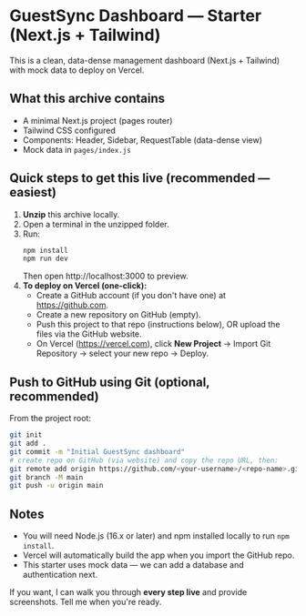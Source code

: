 # GuestSync Dashboard — Starter (Next.js + Tailwind)

This is a clean, data-dense management dashboard (Next.js + Tailwind) with mock data to deploy on Vercel.

## What this archive contains
- A minimal Next.js project (pages router)
- Tailwind CSS configured
- Components: Header, Sidebar, RequestTable (data-dense view)
- Mock data in `pages/index.js`

## Quick steps to get this live (recommended — easiest)
1. **Unzip** this archive locally.
2. Open a terminal in the unzipped folder.
3. Run:
   ```bash
   npm install
   npm run dev
   ```
   Then open http://localhost:3000 to preview.
4. **To deploy on Vercel (one-click):**
   - Create a GitHub account (if you don't have one) at https://github.com.
   - Create a new repository on GitHub (empty).
   - Push this project to that repo (instructions below), OR upload the files via the GitHub website.
   - On Vercel (https://vercel.com), click **New Project** → Import Git Repository → select your new repo → Deploy.

## Push to GitHub using Git (optional, recommended)
From the project root:
```bash
git init
git add .
git commit -m "Initial GuestSync dashboard"
# create repo on GitHub (via website) and copy the repo URL, then:
git remote add origin https://github.com/<your-username>/<repo-name>.git
git branch -M main
git push -u origin main
```

## Notes
- You will need Node.js (16.x or later) and npm installed locally to run `npm install`.
- Vercel will automatically build the app when you import the GitHub repo.
- This starter uses mock data — we can add a database and authentication next.

If you want, I can walk you through **every step live** and provide screenshots. Tell me when you're ready.
